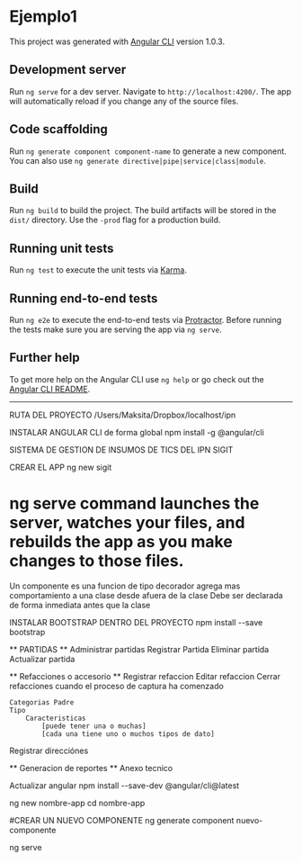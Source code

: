 # Ejemplo1

This project was generated with [Angular CLI](https://github.com/angular/angular-cli) version 1.0.3.

## Development server

Run `ng serve` for a dev server. Navigate to `http://localhost:4200/`. The app will automatically reload if you change any of the source files.

## Code scaffolding

Run `ng generate component component-name` to generate a new component. You can also use `ng generate directive|pipe|service|class|module`.

## Build

Run `ng build` to build the project. The build artifacts will be stored in the `dist/` directory. Use the `-prod` flag for a production build.

## Running unit tests

Run `ng test` to execute the unit tests via [Karma](https://karma-runner.github.io).

## Running end-to-end tests

Run `ng e2e` to execute the end-to-end tests via [Protractor](http://www.protractortest.org/).
Before running the tests make sure you are serving the app via `ng serve`.

## Further help

To get more help on the Angular CLI use `ng help` or go check out the [Angular CLI README](https://github.com/angular/angular-cli/blob/master/README.md).


--------
RUTA DEL PROYECTO /Users/Maksita/Dropbox/localhost/ipn

INSTALAR ANGULAR CLI de forma global
npm install -g @angular/cli

SISTEMA DE GESTION DE INSUMOS DE TICS DEL IPN
SIGIT

CREAR EL APP 
ng new sigit

# ng serve command launches the server, watches your files, and rebuilds the app as you make changes to those files.


Un componente es una funcion de tipo decorador agrega mas comportamiento a una clase desde afuera de la clase 
Debe ser declarada de forma inmediata antes que la clase

INSTALAR BOOTSTRAP DENTRO DEL PROYECTO
npm install --save bootstrap



** PARTIDAS **
Administrar partidas
	Registrar Partida
	Eliminar partida
	Actualizar partida

** Refacciones o accesorio **
Registrar refaccion
Editar refaccion
Cerrar refacciones cuando el proceso de captura ha comenzado
	
	Categorias Padre 
	Tipo
		Caracteristicas 
			[puede tener una o muchas]
			[cada una tiene uno o muchos tipos de dato]


Registrar direcciónes

** Generacion de reportes **
Anexo tecnico


Actualizar angular 
npm install --save-dev @angular/cli@latest

ng new nombre-app
cd nombre-app

#CREAR UN NUEVO COMPONENTE
ng generate component nuevo-componente

ng serve